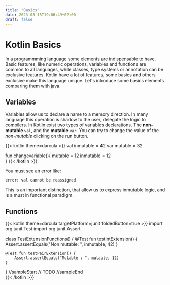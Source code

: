 ```yaml
---
title: "Basics"
date: 2023-08-15T19:06:49+02:00
draft: false
---
```

# Kotlin Basics
In a programmming language some elements are indispensable to have. Basic features, like numeric operations, variables and functions are common to all languages, while classes, type systems or annotation can be exclusive features. Kotlin have a lot of features, some basics and others exclusive make this language unique. Let's introduce some basics elements comparing them with java.

## Variables
Variables allow us to declare a name to a memory direction. In many language this operation is shadow to the user, delegate the logic to compilers. In Kotlin exist two types of variables declarations. The **non-mutable** `val`, and the **mutable** `var`. You can try to change the value of the *non-mutable* clicking on the run button.

{{< kotlin theme=darcula >}}
val inmutable = 42
var mutable = 32

fun changevariable(){
   mutable = 12
   inmutable = 12   
}
{{< /kotlin >}}

You must see an error like:
```
error: val cannot be reassigned
```
This is an important distinction, that allow us to express inmutable logic, and is a must in functional paradigm.

## Functions

{{< kotlin theme=darcula targetPlatform=junit foldedButton=true >}}
import org.junit.Test
import org.junit.Assert

class TestExtensionFunctions() {
    @Test fun testIntExtension() {
        Assert.assertEquals("Non mutable: ", inmutable, 42)
    }

    @Test fun testPairExtension() {
        Assert.assertEquals("Mutable : ", mutable, 12)
    }
}
//sampleStart
// TODO
//sampleEnd  
{{< /kotlin >}}
